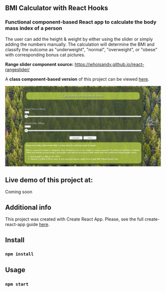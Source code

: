 ## BMI Calculator with React Hooks

### Functional component-based React app to calculate the body mass index of a person 

The user can add the height & weight by either using the slider or simply adding the numbers manually. The calculation will determine the BMI and classify the outcome as "underweight", "normal", "overweight", or "obese" with corresponding bonus cat pictures. 

**Range slider component source:** https://whoisandy.github.io/react-rangeslider/

A **class component-based version** of this project can be viewed [here]().


![](https://raw.githubusercontent.com/boglarkasebestyen/react_bmi_calculator/master/public/images/bmi_calc_img.jpg)


## Live demo of this project at:
Coming soon


## Additional info

This project was created with Create React App.
Please, see the full create-react-app guide [here](https://github.com/facebook/create-react-app/blob/master/packages/cra-template/template/README.md).


## Install
### `npm install`


## Usage
### `npm start`




